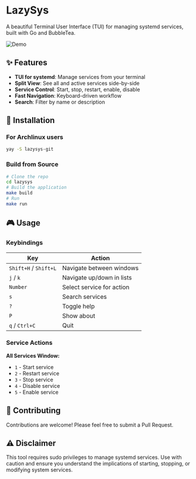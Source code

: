 # LazySys

A beautiful Terminal User Interface (TUI) for managing systemd services, built with Go and BubbleTea.

![Demo](assets/lazysys-vid.gif)
## ✨ Features

- **TUI for systemd**: Manage services from your terminal  
- **Split View**: See all and active services side-by-side  
- **Service Control**: Start, stop, restart, enable, disable  
- **Fast Navigation**: Keyboard-driven workflow  
- **Search**: Filter by name or description

## 🚀 Installation

### For Archlinux users

```bash
yay -S lazysys-git
```
### Build from Source

```bash
# Clone the repo
cd lazysys
# Build the application
make build
# Run
make run
```

## 🎮 Usage

### Keybindings

| Key | Action |
|-----|--------|
| `Shift+H` / `Shift+L` | Navigate between windows |
| `j` / `k` | Navigate up/down in lists |
| `Number` | Select service for action |
| `s` | Search services |
| `?` | Toggle help |
| `P` | Show about |
| `q` / `Ctrl+C` | Quit |

### Service Actions

**All Services Window:**
- `1` - Start service
- `2` - Restart service
- `3` - Stop service
- `4` - Disable service
- `5` - Enable service
## 🤝 Contributing
Contributions are welcome! Please feel free to submit a Pull Request.

## ⚠️ Disclaimer

This tool requires sudo privileges to manage systemd services. Use with caution and ensure you understand the implications of starting, stopping, or modifying system services. 
